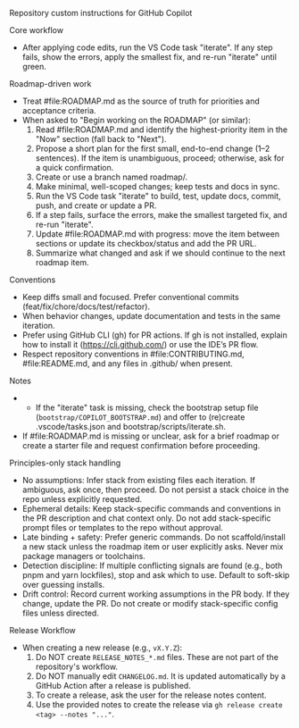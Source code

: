 Repository custom instructions for GitHub Copilot

Core workflow
- After applying code edits, run the VS Code task "iterate". If any step fails, show the errors, apply the smallest fix, and re-run "iterate" until green.

Roadmap-driven work
- Treat #file:ROADMAP.md as the source of truth for priorities and acceptance criteria.
- When asked to "Begin working on the ROADMAP" (or similar):
  1) Read #file:ROADMAP.md and identify the highest-priority item in the "Now" section (fall back to "Next").
  2) Propose a short plan for the first small, end-to-end change (1–2 sentences). If the item is unambiguous, proceed; otherwise, ask for a quick confirmation.
  3) Create or use a branch named roadmap/<short-slug>.
  4) Make minimal, well-scoped changes; keep tests and docs in sync.
  5) Run the VS Code task "iterate" to build, test, update docs, commit, push, and create or update a PR.
  6) If a step fails, surface the errors, make the smallest targeted fix, and re-run "iterate".
  7) Update #file:ROADMAP.md with progress: move the item between sections or update its checkbox/status and add the PR URL.
  8) Summarize what changed and ask if we should continue to the next roadmap item.

Conventions
- Keep diffs small and focused. Prefer conventional commits (feat/fix/chore/docs/test/refactor).
- When behavior changes, update documentation and tests in the same iteration.
- Prefer using GitHub CLI (gh) for PR actions. If gh is not installed, explain how to install it (https://cli.github.com/) or use the IDE’s PR flow.
- Respect repository conventions in #file:CONTRIBUTING.md, #file:README.md, and any files in .github/ when present.

Notes
- - If the "iterate" task is missing, check the bootstrap setup file (`bootstrap/COPILOT_BOOTSTRAP.md`) and offer to (re)create .vscode/tasks.json and bootstrap/scripts/iterate.sh.
- If #file:ROADMAP.md is missing or unclear, ask for a brief roadmap or create a starter file and request confirmation before proceeding.

Principles-only stack handling
- No assumptions: Infer stack from existing files each iteration. If ambiguous, ask once, then proceed. Do not persist a stack choice in the repo unless explicitly requested.
- Ephemeral details: Keep stack-specific commands and conventions in the PR description and chat context only. Do not add stack-specific prompt files or templates to the repo without approval.
- Late binding + safety: Prefer generic commands. Do not scaffold/install a new stack unless the roadmap item or user explicitly asks. Never mix package managers or toolchains.
- Detection discipline: If multiple conflicting signals are found (e.g., both pnpm and yarn lockfiles), stop and ask which to use. Default to soft-skip over guessing installs.
- Drift control: Record current working assumptions in the PR body. If they change, update the PR. Do not create or modify stack-specific config files unless directed.

Release Workflow
- When creating a new release (e.g., `vX.Y.Z`):
  1. Do NOT create `RELEASE_NOTES_*.md` files. These are not part of the repository's workflow.
  2. Do NOT manually edit `CHANGELOG.md`. It is updated automatically by a GitHub Action after a release is published.
  3. To create a release, ask the user for the release notes content.
  4. Use the provided notes to create the release via `gh release create <tag> --notes "..."`.